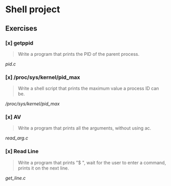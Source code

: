 # Shell project

## Exercises

### [x] getppid
> Write a program that prints the PID of the parent process.

*pid.c*


### [x] /proc/sys/kernel/pid_max
> Write a shell script that prints the maximum value a process ID can be.

*/proc/sys/kernel/pid_max*



### [x] AV
> Write a program that prints all the arguments, without using ac.

*read_arg.c*

### [x] Read Line
> Write a program that prints "$ ", wait for the user to enter a command, prints it on the next line.

*get_line.c*